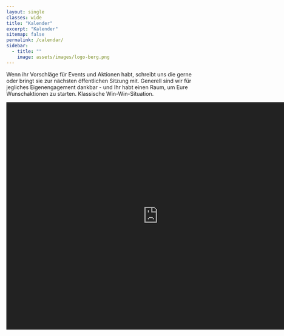 ```yaml
---
layout: single
classes: wide
title: "Kalender"
excerpt: "Kalender"
sitemap: false
permalink: /calendar/
sidebar:
  - title: ""
    image: assets/images/logo-berg.png
---
```


Wenn ihr Vorschläge für Events und Aktionen habt, schreibt uns die gerne oder bringt sie zur nächsten öffentlichen Sitzung mit.
Generell sind wir für jegliches Eigenengagement dankbar - und Ihr habt einen Raum, um Eure Wunschaktionen zu starten.
Klassische Win-Win-Situation.

<style>
  .dark-mode-calendar {
    filter: invert(1) hue-rotate(180deg);
  }
  .dark-mode-calendar iframe {
    background: transparent !important;
  }
</style>

<div class="dark-mode-calendar">
<iframe src="https://calendar.google.com/calendar/embed?src=21c9f19eb9e4737e6b6b4e4add77c62f7869b6a5cbdb0ace7e6df8a2f355ca31%40group.calendar.google.com&ctz=UTC" style="border: 0" width="800" height="600" frameborder="0" scrolling="yes"></iframe>
</div>